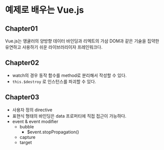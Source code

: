 # 예제로 배우는 Vue.js

## Chapter01
Vue.js는 앵귤러의 양방향 데이터 바인딩과 리엑트의 가삼 DOM과 같은 기술을 집약한 유연하고 사용하기 쉬운 라이브러리이자 프레인워크다.

## Chapter02
- watch의 경우 동작 함수를 method로 분리해서 작성할 수 있다.
- `this.$destroy` 로 인스턴스를 파괴할 수 있다.

## Chapter03
- 사용자 정의 directive
- 표현식 형태의 바인딩은 data 프로퍼티에 직접 접근이 가능하다.
- event & event modifier
  - bubble
    - $event.stopPropagation()
  - capture
  - target